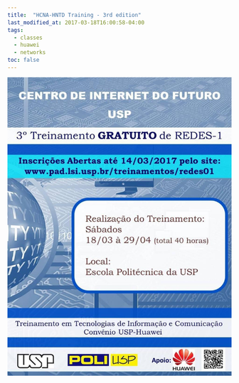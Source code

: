 ```yaml
---
title:  "HCNA-HNTD Training - 3rd edition"
last_modified_at: 2017-03-18T16:00:58-04:00
tags:
  - classes
  - huawei
  - networks
toc: false
---
```


![](/assets/images/posts/2017-03-18-hntd-03.jpeg)
